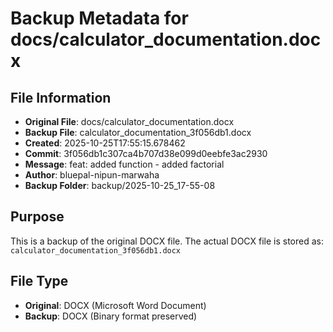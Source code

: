 # Backup Metadata for docs/calculator_documentation.docx

## File Information
- **Original File**: docs/calculator_documentation.docx
- **Backup File**: calculator_documentation_3f056db1.docx
- **Created**: 2025-10-25T17:55:15.678462
- **Commit**: 3f056db1c307ca4b707d38e099d0eebfe3ac2930
- **Message**: feat: added function - added factorial
- **Author**: bluepal-nipun-marwaha
- **Backup Folder**: backup/2025-10-25_17-55-08

## Purpose
This is a backup of the original DOCX file. The actual DOCX file is stored as: `calculator_documentation_3f056db1.docx`

## File Type
- **Original**: DOCX (Microsoft Word Document)
- **Backup**: DOCX (Binary format preserved)
